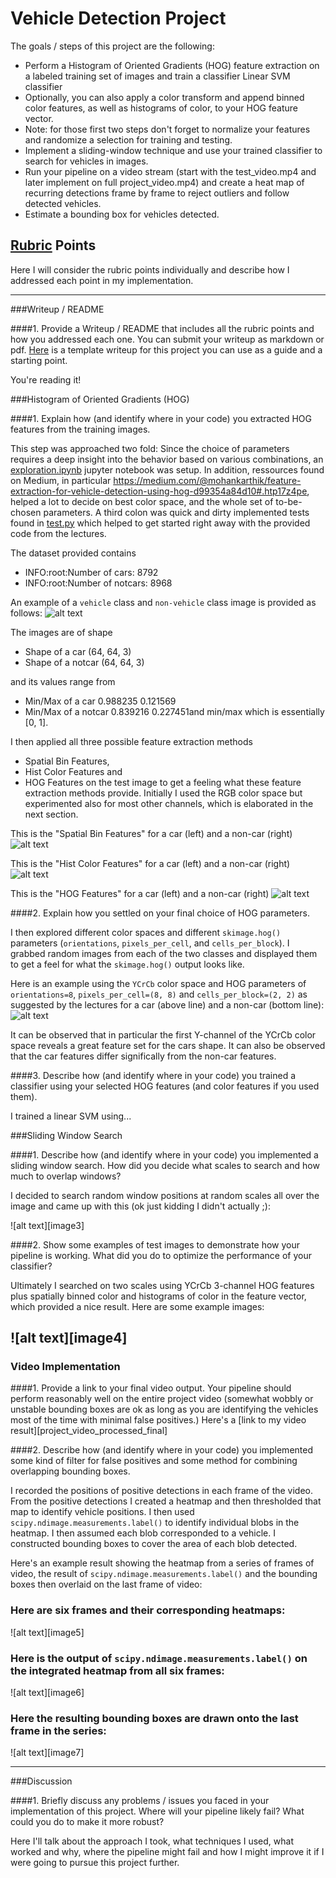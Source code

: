 # Vehicle Detection Project

The goals / steps of this project are the following:

* Perform a Histogram of Oriented Gradients (HOG) feature extraction on a labeled training set of images and train a classifier Linear SVM classifier
* Optionally, you can also apply a color transform and append binned color features, as well as histograms of color, to your HOG feature vector. 
* Note: for those first two steps don't forget to normalize your features and randomize a selection for training and testing.
* Implement a sliding-window technique and use your trained classifier to search for vehicles in images.
* Run your pipeline on a video stream (start with the test_video.mp4 and later implement on full project_video.mp4) and create a heat map of recurring detections frame by frame to reject outliers and follow detected vehicles.
* Estimate a bounding box for vehicles detected.

[//]: # (Image References)
[car_nocar]: ./output_images/car_nocar.png
[spatial]: ./output_images/spatial.png
[colorhist]: ./output_images/colorhist.png
[hog]: ./output_images/hog.png
[hog_colorspace]: ./output_images/hog_colorspace.png
[project_video_processed]: ./project_videos/project_video_processed.mp4

## [Rubric](https://review.udacity.com/#!/rubrics/513/view) Points
Here I will consider the rubric points individually and describe how I addressed each point in my implementation.  

---
###Writeup / README

####1. Provide a Writeup / README that includes all the rubric points and how you addressed each one.  You can submit your writeup as markdown or pdf. [Here](https://github.com/udacity/CarND-Vehicle-Detection/blob/master/writeup_template.md) is a template writeup for this project you can use as a guide and a starting point.  

You're reading it!

###Histogram of Oriented Gradients (HOG)

####1. Explain how (and identify where in your code) you extracted HOG features from the training images.

This step was approached two fold: Since the choice of parameters requires a deep insight into the behavior based on various combinations, an [exploration.ipynb](Exploration) jupyter notebook was setup. In addition, ressources found on Medium, in particular https://medium.com/@mohankarthik/feature-extraction-for-vehicle-detection-using-hog-d99354a84d10#.htp17z4pe, helped a lot to decide on best color space, and the whole set of to-be-chosen parameters. A third colon was quick and dirty implemented tests found in [test.py](test.py) which helped to get started right away with the provided code from the lectures.

The dataset provided contains 
* INFO:root:Number of cars: 8792
* INFO:root:Number of notcars: 8968

An example of a `vehicle` class and `non-vehicle` class image is provided as follows:
![alt text][car_nocar]

The images are of shape 
* Shape of a car (64, 64, 3)
* Shape of a notcar (64, 64, 3)

and its values range from
* Min/Max of a car 0.988235 0.121569
* Min/Max of a notcar 0.839216 0.227451and min/max 
which is essentially [0, 1].

I then applied all three possible feature extraction methods
* Spatial Bin Features,
* Hist Color Features and
* HOG Features
on the test image to get a feeling what these feature extraction methods provide. Initially I used the RGB color space but experimented also for most other channels, which is elaborated in the next section.

This is the "Spatial Bin Features" for a car (left) and a non-car (right)
![alt text][spatial]

This is the "Hist Color Features" for a car (left) and a non-car (right)
![alt text][colorhist]

This is the "HOG Features" for a car (left) and a non-car (right)
![alt text][hog]

####2. Explain how you settled on your final choice of HOG parameters.

I then explored different color spaces and different `skimage.hog()` parameters (`orientations`, `pixels_per_cell`, and `cells_per_block`). I grabbed random images from each of the two classes and displayed them to get a feel for what the `skimage.hog()` output looks like.

Here is an example using the `YCrCb` color space and HOG parameters of `orientations=8`, `pixels_per_cell=(8, 8)` and `cells_per_block=(2, 2)` as suggested by the lectures for a car (above line) and a non-car (bottom line):
![alt text][hog_colorspace]

It can be observed that in particular the first Y-channel of the YCrCb color space reveals a great feature set for the cars shape. It can also be observed that the car features differ significally from the non-car features.

####3. Describe how (and identify where in your code) you trained a classifier using your selected HOG features (and color features if you used them).

I trained a linear SVM using...

###Sliding Window Search

####1. Describe how (and identify where in your code) you implemented a sliding window search.  How did you decide what scales to search and how much to overlap windows?

I decided to search random window positions at random scales all over the image and came up with this (ok just kidding I didn't actually ;):

![alt text][image3]

####2. Show some examples of test images to demonstrate how your pipeline is working.  What did you do to optimize the performance of your classifier?

Ultimately I searched on two scales using YCrCb 3-channel HOG features plus spatially binned color and histograms of color in the feature vector, which provided a nice result.  Here are some example images:

![alt text][image4]
---

### Video Implementation

####1. Provide a link to your final video output.  Your pipeline should perform reasonably well on the entire project video (somewhat wobbly or unstable bounding boxes are ok as long as you are identifying the vehicles most of the time with minimal false positives.)
Here's a [link to my video result][project_video_processed_final]


####2. Describe how (and identify where in your code) you implemented some kind of filter for false positives and some method for combining overlapping bounding boxes.

I recorded the positions of positive detections in each frame of the video.  From the positive detections I created a heatmap and then thresholded that map to identify vehicle positions.  I then used `scipy.ndimage.measurements.label()` to identify individual blobs in the heatmap.  I then assumed each blob corresponded to a vehicle.  I constructed bounding boxes to cover the area of each blob detected.  

Here's an example result showing the heatmap from a series of frames of video, the result of `scipy.ndimage.measurements.label()` and the bounding boxes then overlaid on the last frame of video:

### Here are six frames and their corresponding heatmaps:

![alt text][image5]

### Here is the output of `scipy.ndimage.measurements.label()` on the integrated heatmap from all six frames:
![alt text][image6]

### Here the resulting bounding boxes are drawn onto the last frame in the series:
![alt text][image7]



---

###Discussion

####1. Briefly discuss any problems / issues you faced in your implementation of this project.  Where will your pipeline likely fail?  What could you do to make it more robust?

Here I'll talk about the approach I took, what techniques I used, what worked and why, where the pipeline might fail and how I might improve it if I were going to pursue this project further.  

